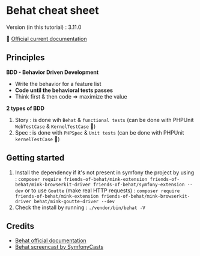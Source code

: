Behat cheat sheet
===================

Version (in this tutorial) : 3.11.0

:link: [Official current documentation](https://behat.org/en/latest/guides.html)

Principles
----------
**BDD - Behavior Driven Development**
- Write the behavior for a feature list
- **Code until the behavioral tests passes**
- Think first & then code => maximize the value

**2 types of BDD**
1. Story : is done wih `Behat` & `functional tests` (can be done with PHPUnit `WebTestCase` & `KernelTestCase`  :tada:)
2. Spec : is done with ``PHPSpec`` & ``Unit tests`` (can be done with PHPUnit `kernelTestCase` :tada:)

Getting started
---------------
1. Install the dependency if it's not present in symfony the project by using : `composer require friends-of-behat/mink-extension friends-of-behat/mink-browserkit-driver friends-of-behat/symfony-extension --dev` 
   or to use `Goutte` (make real HTTP requests) :
   `composer require friends-of-behat/mink-extension friends-of-behat/mink-browserkit-driver behat/mink-goutte-driver --dev`
2. Check the install by running : `./vendor/bin/behat -V`

Credits
-------
- [Behat official documentation](https://behat.org/en/latest/index.html)
- [Behat screencast by SymfonyCasts](https://symfonycasts.com/screencast/behat)